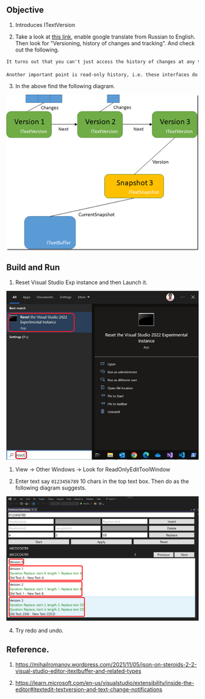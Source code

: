 ## Objective

1. Introduces ITextVersion

2. Take a look at [this link](https://mihailromanov.wordpress.com/2021/11/05/json-on-steroids-2-2-visual-studio-editor-itextbuffer-and-related-types/), enable google translate from Russian to English. Then look for "Versioning, history of changes and tracking". And check out the following.

```txt
It turns out that you can't just access the history of changes at any time – if you need it, then you need to save a link to the reference point you need in advance. On the other hand, this model (at least in theory – if no one else references the history) is to clear the memory occupied by the history in the GC.

Another important point is read-only history, i.e. these interfaces do not offer you an API for performing Undo. You won't even be able to change CurrentSnapshot to your previously saved CurrentSnapshot.
```

3. In the above find the following diagram.

![Here we ](../220555-TextBufferIntro/Images/65_50_SnapshotVersion.png)


## Build and Run

1. Reset Visual Studio Exp instance and then Launch it.

![Reset Visual Studio Exp](../200500-VSixBlankProjectAnalysis/images/57_50_ResetVsExpIntance.jpg)

1. View -> Other Windows -> Look for ReadOnlyEditToolWindow

2. Enter text say `0123456789` 10 chars in the top text box. Then do as the following diagram suggests.

![Try This](Images/50_50_TryIt.png)

4. Try redo and undo. 



## Reference.

1. https://mihailromanov.wordpress.com/2021/11/05/json-on-steroids-2-2-visual-studio-editor-itextbuffer-and-related-types

2. https://learn.microsoft.com/en-us/visualstudio/extensibility/inside-the-editor#itextedit-textversion-and-text-change-notifications


